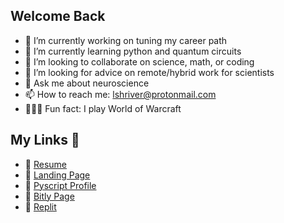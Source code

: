 ## Welcome Back

- 🧭 I’m currently working on tuning my career path
- 🐍 I’m currently learning python and quantum circuits
- 💬 I’m looking to collaborate on science, math, or coding
- 🔰 I’m looking for advice on remote/hybrid work for scientists
- 🧠 Ask me about neuroscience
- 📫 How to reach me: lshriver@protonmail.com
- 🧝🏻‍♀️ Fun fact: I play World of Warcraft

## My Links 🔗
- 📄 [Resume](https://lshriver.github.io/myCV/)
- 🌲 [Landing Page](https://lshriver.github.io/landing-page/)
- 🐍 [Pyscript Profile](https://pyscript.com/@eigenscribe)
- 🔗 [Bitly Page](https://bit.ly/m/eigenscribe)
- 🔶 [Replit](https://replit.com/@lshriver)
